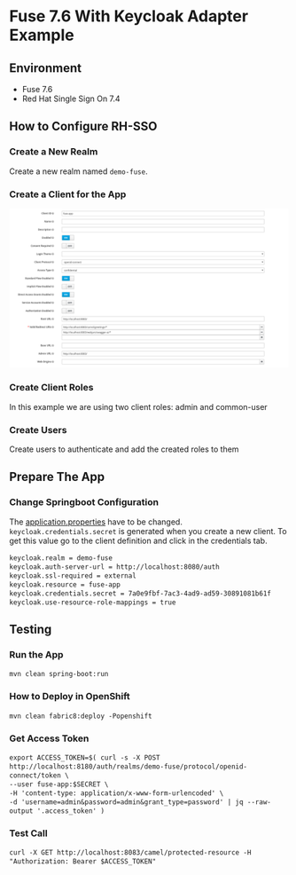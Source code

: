 # Fuse 7.6 With Keycloak Adapter Example

## Environment
- Fuse 7.6
- Red Hat Single Sign On 7.4

## How to Configure RH-SSO

### Create a New Realm

Create a new realm named `demo-fuse`.

### Create a Client for the App

![alt text](documentation/client-config.png "client creation configuration")

### Create Client Roles

In this example we are using two client roles: admin and common-user

### Create Users

Create users to authenticate and add the created roles to them

## Prepare The App

### Change Springboot Configuration

The [application.properties](src/main/resources/application.properties) have to be changed. `keycloak.credentials.secret` is generated when you create a new client. To get this value go to the client definition and click in the credentials tab.

    keycloak.realm = demo-fuse
    keycloak.auth-server-url = http://localhost:8080/auth
    keycloak.ssl-required = external
    keycloak.resource = fuse-app
    keycloak.credentials.secret = 7a0e9fbf-7ac3-4ad9-ad59-30891081b61f
    keycloak.use-resource-role-mappings = true


## Testing

### Run the App

    mvn clean spring-boot:run

### How to Deploy in OpenShift

    mvn clean fabric8:deploy -Popenshift

### Get Access Token

    export ACCESS_TOKEN=$( curl -s -X POST http://localhost:8180/auth/realms/demo-fuse/protocol/openid-connect/token \
    --user fuse-app:$SECRET \
    -H 'content-type: application/x-www-form-urlencoded' \
    -d 'username=admin&password=admin&grant_type=password' | jq --raw-output '.access_token' )

### Test Call

    curl -X GET http://localhost:8083/camel/protected-resource -H "Authorization: Bearer $ACCESS_TOKEN"
